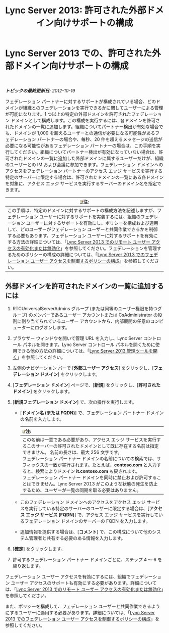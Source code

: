 ﻿---
title: 'Lync Server 2013: 許可された外部ドメイン向けサポートの構成'
TOCTitle: 許可された外部ドメイン向けサポートの構成
ms:assetid: 3ee6e175-986d-4c33-b03a-b9f93083dca6
ms:mtpsurl: https://technet.microsoft.com/ja-jp/library/Gg425908(v=OCS.15)
ms:contentKeyID: 48271879
ms.date: 05/19/2016
mtps_version: v=OCS.15
ms.translationtype: HT
---

# Lync Server 2013 での、許可された外部ドメイン向けサポートの構成

 

_**トピックの最終更新日:** 2012-10-19_

フェデレーション パートナーに対するサポートが構成されている場合、どのドメインが組織とのフェデレーションを実行できるかに関してユーザーによる管理が可能になります。1 つ以上の特定の外部ドメインを許可されたフェデレーション ドメインとして構成します。この構成を実行するには、各ドメインを許可されたドメインの一覧に追加します。組織についてパートナー検出が有効な場合でも、ドメインが 1,000 を超えるユーザーとの通信が必要になる可能性があるフェデレーション パートナーの場合や、毎秒、20 件を超えるメッセージの送信が必要になる可能性があるフェデレーション パートナーの場合は、この手順を実行してください。組織についてパートナー検出が有効になっていない場合は、許可されたドメインの一覧に追加した外部ドメインに属するユーザーだけが、組織のユーザーとの IM および会議に参加できます。フェデレーション ドメインへのアクセスをフェデレーション パートナーのアクセス エッジ サービスを実行する特定のサーバーに限定する場合は、許可されたドメインの一覧にある各ドメインを対象に、アクセス エッジ サービスを実行するサーバーのドメイン名を指定できます。

<table>
<thead>
<tr class="header">
<th><img src="images/Gg412781.note(OCS.15).gif" title="note" alt="note" />注:</th>
</tr>
</thead>
<tbody>
<tr class="odd">
<td>この手順は、特定のドメインに対するサポートの構成方法を記述しますが、フェデレーション ユーザーに対するサポートを実装するには、組織のフェデレーション ユーザーに対するサポートを有効にし、ポリシーを構成および適用して、どのユーザーがフェデレーション ユーザーと共同作業できるかを制御する必要もあります。フェデレーション ユーザーに対するサポートを有効にする方法の詳細については、「<a href="lync-server-2013-enable-or-disable-remote-user-access.md">Lync Server 2013 でのリモート ユーザー アクセスの有効化または無効化</a>」を参照してください。フェデレーションを管理するためのポリシーの構成の詳細については、「<a href="lync-server-2013-configure-policies-to-control-federated-user-access.md">Lync Server 2013 でのフェデレーション ユーザー アクセスを制御するポリシーの構成</a>」を参照してください。</td>
</tr>
</tbody>
</table>


## 外部ドメインを許可されたドメインの一覧に追加するには

1.  RTCUniversalServerAdmins グループ (または同等のユーザー権限を持つグループ) のメンバーであるユーザー アカウントまたは CsAdministrator の役割に割り当てられているユーザー アカウントから、内部展開の任意のコンピューターにログオンします。

2.  ブラウザー ウィンドウを開いて管理 URL を入力し、Lync Server コントロール パネルを開きます。Lync Server コントロール パネルを開くために使用できる他の方法の詳細については、「[Lync Server 2013 管理ツールを開く](lync-server-2013-open-lync-server-administrative-tools.md)」を参照してください。

3.  左側のナビゲーション バーで \[**外部ユーザー アクセス**\] をクリックし、\[**フェデレーション ドメイン**\] をクリックします。

4.  \[**フェデレーション ドメイン**\] ページで、\[**新規**\] をクリックし、\[**許可されたドメイン**\] をクリックします。

5.  \[**新規フェデレーション ドメイン**\] で、次の操作を実行します。
    
      - \[**ドメイン名 (または FQDN)**\] で、フェデレーション パートナー ドメインの名前を入力します。
        
        <table>
        <thead>
        <tr class="header">
        <th><img src="images/Gg412781.note(OCS.15).gif" title="note" alt="note" />注:</th>
        </tr>
        </thead>
        <tbody>
        <tr class="odd">
        <td>この名前は一意である必要があり、アクセス エッジ サービスを実行するこのサーバーの許可されたドメインとして既に存在する名前は指定できません。 名前の長さは、最大 256 文字です。<br />
        フェデレーション パートナー ドメインの名前についての検索では、サフィックスの一致が実行されます。たとえば、<strong>contoso.com</strong> と入力すると、検索によりドメイン <strong>it.contoso.com</strong> も戻されます。<br />
        フェデレーション パートナー ドメインを同時に禁止および許可することはできません。Lync Server 2013 がこのような状態の発生を防止するため、ユーザーが一覧の同期を取る必要はありません。</td>
        </tr>
        </tbody>
        </table>
    
      - このフェデレーション ドメインへのアクセスをアクセス エッジ サービスを実行している特定のサーバーのユーザーに限定する場合は、\[**アクセス エッジ サービス (FQDN)**\] で、アクセス エッジ サービスを実行しているフェデレーション ドメインのサーバーの FQDN を入力します。
    
      - 追加情報を提供する場合は、\[**コメント**\] で、この構成について他のシステム管理者と共有する必要のある情報を入力します。

6.  \[**確定**\] をクリックします。

7.  許可するフェデレーション パートナー ドメインごとに、ステップ 4 ～ 6 を繰り返します。

フェデレーション ユーザー アクセスを有効にするには、組織でフェデレーション ユーザー アクセスのサポートも有効にする必要があります。詳細については、「[Lync Server 2013 でのリモート ユーザー アクセスの有効化または無効化](lync-server-2013-enable-or-disable-remote-user-access.md)」を参照してください。

また、ポリシーを構成して、フェデレーション ユーザーと共同作業できるようにするユーザーに適用する必要があります。詳細については、「[Lync Server 2013 でのフェデレーション ユーザー アクセスを制御するポリシーの構成](lync-server-2013-configure-policies-to-control-federated-user-access.md)」を参照してください。

